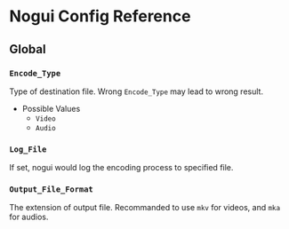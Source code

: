 # Nogui Config Reference
## Global
### `Encode_Type`
Type of destination file. Wrong `Encode_Type` may lead to wrong result.

* Possible Values
    * `Video`
    * `Audio`

### `Log_File`
If set, nogui would log the encoding process to specified file.

### `Output_File_Format`
The extension of output file. Recommanded to use `mkv` for videos, and `mka` for audios.

